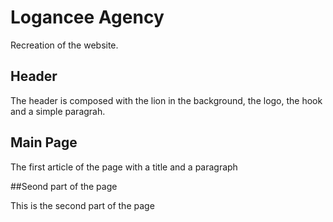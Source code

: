 # Logancee Agency

Recreation of the website.

## Header

The header is composed with the lion in the background, the logo, the hook and a simple paragrah.

## Main Page

The first article of the page with a title and a paragraph

##Seond part of the page 

This is the second part of the page 
